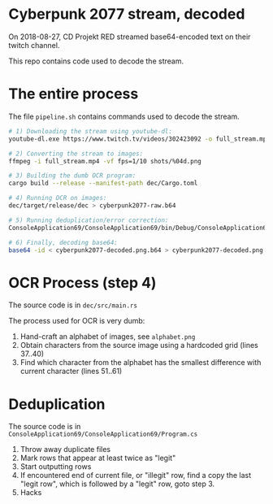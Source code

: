 # Cyberpunk 2077 stream, decoded

On 2018-08-27, CD Projekt RED streamed base64-encoded text on their twitch channel.

This repo contains code used to decode the stream.

# The entire process

The file `pipeline.sh` contains commands used to decode the stream.

```bash
# 1) Downloading the stream using youtube-dl:
youtube-dl.exe https://www.twitch.tv/videos/302423092 -o full_stream.mp4`

# 2) Converting the stream to images:
ffmpeg -i full_stream.mp4 -vf fps=1/10 shots/%04d.png

# 3) Building the dumb OCR program:
cargo build --release --manifest-path dec/Cargo.toml

# 4) Running OCR on images:
dec/target/release/dec > cyberpunk2077-raw.b64

# 5) Running deduplication/error correction:
ConsoleApplication69/ConsoleApplication69/bin/Debug/ConsoleApplication69.exe

# 6) Finally, decoding base64:
base64 -id < cyberpunk2077-decoded.png.b64 > cyberpunk2077-decoded.png
```

# OCR Process (step 4)

The source code is in `dec/src/main.rs`

The process used for OCR is very dumb:

1. Hand-craft an alphabet of images, see `alphabet.png`
2. Obtain characters from the source image using a hardcoded grid (lines 37..40)
3. Find which character from the alphabet has the smallest difference with current character (lines 51..61)

# Deduplication

The source code is in `ConsoleApplication69/ConsoleApplication69/Program.cs`

1. Throw away duplicate files
2. Mark rows that appear at least twice as "legit"
3. Start outputting rows
4. If encountered end of current file, or "illegit" row,
   find a copy the last "legit row", which is followed by a "legit" row,
   goto step 3.
5. Hacks
